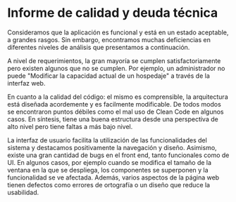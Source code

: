 # Informe de calidad y deuda técnica

Consideramos que la aplicación es funcional y está en un estado aceptable, a grandes rasgos. Sin embargo, encontramos muchas deficiencias en diferentes niveles de análisis que presentamos a continuación.

A nivel de requerimientos, la gran mayoría se cumplen satisfactoriamente pero existen algunos que no se cumplen. Por ejemplo, un administrador no puede "Modificar la capacidad actual de un hospedaje" a través de la interfaz web. 

En cuanto a la calidad del código: el mismo es comprensible, la arquitectura está diseñada acordemente y es facilmente modificable. De todos modos se encontraron puntos débiles como el mal uso de Clean Code en algunos casos. En síntesis, tiene una buena estructura desde una perspectiva de alto nivel pero tiene faltas a más bajo nivel.

La interfaz de usuario facilita la utilización de las funcionalidades del sistema y destacamos positivamente la navegación y diseño. Asimismo, existe una gran cantidad de bugs en el front end, tanto funcionales como de UI. En algunos casos, por ejemplo cuando se modifica el tamaño de la ventana en la que se despliega, los componentes se superponen y la funcionalidad se ve afectada. Además, varios aspectos de la página web tienen defectos como errores de ortografía o un diseño que reduce la usabilidad.

